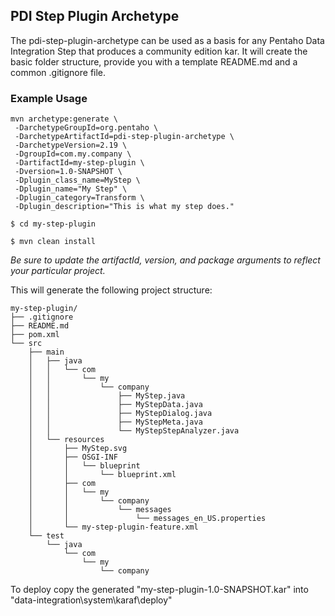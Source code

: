 ## PDI Step Plugin Archetype

The pdi-step-plugin-archetype can be used as a basis for any Pentaho Data Integration Step that produces a community edition kar. It will create the basic folder structure, provide you with a template README.md and a common .gitignore file.

### Example Usage
```
mvn archetype:generate \
 -DarchetypeGroupId=org.pentaho \
 -DarchetypeArtifactId=pdi-step-plugin-archetype \
 -DarchetypeVersion=2.19 \
 -DgroupId=com.my.company \
 -DartifactId=my-step-plugin \
 -Dversion=1.0-SNAPSHOT \
 -Dplugin_class_name=MyStep \
 -Dplugin_name="My Step" \
 -Dplugin_category=Transform \
 -Dplugin_description="This is what my step does."
 
$ cd my-step-plugin

$ mvn clean install
```
_Be sure to update the artifactId, version, and package arguments to reflect your particular project._

This will generate the following project structure:
```
my-step-plugin/
├── .gitignore
├── README.md
├── pom.xml
└── src
    ├── main
    │   ├── java
    │   │   └── com
    │   │       └── my
    │   │           └── company
    │   │               ├── MyStep.java
    │   │               ├── MyStepData.java
    │   │               ├── MyStepDialog.java
    │   │               ├── MyStepMeta.java
    │   │               └── MyStepStepAnalyzer.java
    │   └── resources
    │       ├── MyStep.svg
    │       ├── OSGI-INF
    │       │   └── blueprint
    │       │       └── blueprint.xml
    │       ├── com
    │       │   └── my
    │       │       └── company
    │       │           └── messages
    │       │               └── messages_en_US.properties
    │       └── my-step-plugin-feature.xml
    └── test
        └── java
            └── com
                └── my
                    └── company
```

To deploy copy the generated "my-step-plugin-1.0-SNAPSHOT.kar" into "data-integration\system\karaf\deploy"